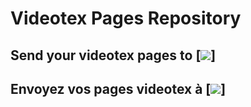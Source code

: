 # Videotex Pages Repository
 

## Send your videotex pages to [<img src="https://raw.githubusercontent.com/XReyRobert/VideotexPagesRepository/ressources/email.png">]
## Envoyez vos pages videotex à [<img src="https://raw.githubusercontent.com/XReyRobert/VideotexPagesRepository/ressources/email.png">]


